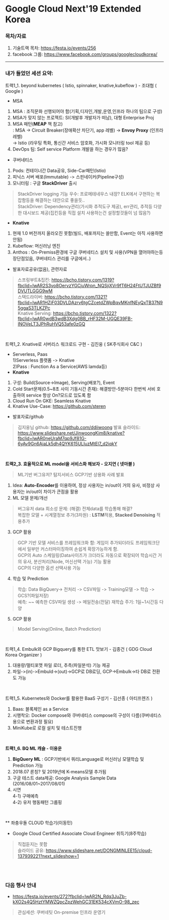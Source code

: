 # Google Cloud Next'19 Extended Korea

### 목차/자료
1. 기술트랙 목차: https://festa.io/events/256  
2. facebook 그룹: https://www.facebook.com/groups/googlecloudkorea/

<hr>

### 내가 들었던 세션 요약:

트랙1_1. beyond kubernetes ( Istio, spinnaker, knative,kubeflow ) - 조대협 ( Google )    
 - MSA
 1) MSA : 조직문화 선행되어야 함(기획,디자인,개발,운영,인프라 하나의 팀으로 구성)  
 2) MSA가 맞지 않는 프로젝트: SI(개발후 개발자가 떠남), 대형 Enterprise Proj
 3) MSA 패턴(**MEAP** 책 참고)  
  : MSA -> Circuit Breaker(장애확산 차단기, app 레벨) -> **Envoy Proxy** (인프라 레벨)  
    -> Istio (라우팅 특화, 통신간 서비스 암호화, 가시화 모니터링 tool 제공 등)  
 4) DevOps 팀: Self service Platform 개발을 하는 경우가 많음?  
 - 쿠버네티스  
 1) Pods: 컨테이너간 Data공유, Side-Car패턴(Istio)
 2) 피닉스 서버 배포(Immutable) -> 스핀네이커(Pipeline구성)    
 3) 모니터링 : 구글 **StackDriver** 출시  
  > StackDriver logging 기능 우수: 프로메테네우스 내장? ELK에서 구현하는 복잡함등을 해결하는 대안으로 좋을듯..  
  > StackDriver: Dependency관리(가시화 추적도구 제공), err관리, 추적등 다양한 대시보드 제공(집킨등을 직접 설치 사용하는건 설정할것들이 넘 많음?)   
 - **Knative**  
 1) 현재 1.0 버전까지 올라오진 못함(빌드, 배포까지는 쓸만함, Event는 아직 사용하면 안됨)  
 2) Kubeflow: 머신러닝 엔진  
 3) Anthos : On-Premiss환경에 구글 쿠버네티스 설치 및 사용(VPN을 열어야하는등 장단점있음, 쿠버네티스 관리를 구글에서..)   
 - 발표자료공유(없음), 관련자료
  > 스프링부트&집킨: https://bcho.tistory.com/1319?fbclid=IwAR2S3vo8OervzYGCjuWrpn_NQSjiXVr9fT6H24FtUTJUZBf9DVUTLGGG9wM  
  > 스택드라이버: https://bcho.tistory.com/1321?fbclid=IwAR1HZiF03DVLDAzrv6tgCZcetdZWpBqvMKnfNEyQxTB37N95ggaS3TLKZPc  
  > Knative Serving: https://bcho.tistory.com/1322?fbclid=IwAR0wdB3wdB3Xdg0BB_rHF32M-UGQE39FB-INOVeLT3JPhRuHVQ53afe0zGQ  
  >  
<br>

트랙1_2. Knative로 서버리스 워크로드 구현 - 김진웅 ( SK주식회사 C&C )  
 - Serverless, Paas  
 1)Serverless 플랫폼 -> Knative  
 2)Pass : Function As a Service(AWS lamda등)  
 - **Knative**  
 1) 구성: Build(Source->Image), Serving(배포?), Event  
 2) Cold Start문제(0.5~8초 사이 기동시간 존재): 해결방안-5분마다 한번씩 서비 호출하여 service 항상 On?모드로 있도록 함  
 3) Cloud Run On GKE: Seamless Knative  
 4) Knative Use-Case: https://github.com/steren  
 - 발표자료/github
 > 김지웅님 github: https://github.com/ddiiwoong
 > 발표 슬라이드: https://www.slideshare.net/JinwoongKim8/knative?fbclid=IwAR0neUraM7qp9Jf81G-6yAv9Gn6AiaLk5dh4QYK615ULluzMtEl7_d2iqkY

<br>


**트랙2_3. 효율적으로 ML model을 서비스화 해보자 - 오지연 ( 넷마블 )** 
 > ML기반 버그유저? 탐지서비스 GCP기반 상용화 사례 발표 
 1) Idea: **Auto-Encoder**를 이용하여, 정상 사용자는 in/out이 거의 유사, 비정상 사용자는 in/out이 차이가 큰점을 활용  
 2) ML 모델 문제/개선  
  > 버그유저 data 희소성 문제: (해결) 전체data를 학습통해 해결?  
  > 복잡한 모델 + 시계열정보 추가(3차원) : **LSTM**적용, **Stacked Denoising** 적용추가  
 3) GCP 활용
  > GCP 기반 모델 서비스를 프레임워크화 함: 게임이 추가되더라도 프레임워크단에서 일부만 커스터마이징하여 손쉽게 확장가능하게 함.  
  > GCP의 Auto 스케일링(Data사이즈가 크더라도 자동으로 확장되어 학습시간 거의 유사, 분산처리(Node, 머신선택 가능) 기능 활용  
  > GCP의 다양한 옵션 선택사용 가능  
 4) 학습 및 Prediction
  > 학습: Data BigQuery-> 전처리 -> CSV파일 -> Training모델 -> 학습 -> GCS?(파일저장)  
  > 예측: ~~ 예측한 CSV파일 생성 -> 메일전송(전달)
  > 재학습 주기: 1일~1시간등 다양
 5) GCP 활용
  > Model Serving(Online, Batch Prediction)
<br>


트랙1_4. Embulk와 GCP Bigquery를 통한 ETL 맛보기 - 김종건 ( GDG Cloud Korea Organizer )  
 1) 대용량/멀티포맷 파일 로더, 추측(파일분석) 기능 제공  
 2) 파일->(in)->Embuld->(out)->GCP로 DB로딩, GCP->Embulk->타 DB로 전환도 가능  
<br>


트랙1_5. Kubernetes와 Docker를 활용한 BaaS 구성기 - 김선종 ( 아티프렌즈 )  
1) Baas: 블록체인 as a Service  
2) 시행착오: Docker compose와 쿠버네티스 compose의 구성이 다름(쿠버네티스용으로 변환과정 필요)  
3) MiniKube로 로컬 설치 및 테스트진행  
<br>


**트랙1_6. BQ ML 캐슬 - 이용운**  
1) **BigQuery ML** : GCP기반에서 쿼리Language로 머신러닝 모델학습 및 Prediction 가능  
2) 2018.07 론칭? 및 2019년에 K-means모델 추가됨  
3) 구글 테스트 data제공: Google Analysis Sample Data (2016/08/01~2017/08/01)  
4) 시연  
 4-1) 구매예측  
 4-2) 유저 행동패턴 그룹핑  
<br>

** 좌충우돌 CLOUD 학습기(이동민)
 - Google Cloud Certified Associate Cloud Engineer 취득기(8주학습)  
 > 직접듣지는 못함  
 > 슬라이드 공유: https://www.slideshare.net/DONGMINLEE15/cloud-137939221?next_slideshow=1  
<br>
<br>

### 다음 행사 안내  
- https://festa.io/events/272?fbclid=IwAR2N_Rdq3JuZb-kXO2s4Q5HztYMWZQpcZpzWehGC31EK534cXVmO-98_zec  
 > 관심세션: 쿠버네팃 On-premise 인프라 운영기  
   
